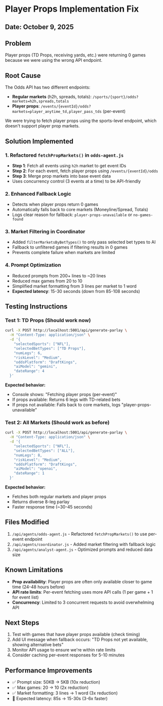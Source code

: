 # Player Props Implementation Fix

## Date: October 9, 2025

## Problem
Player props (TD Props, receiving yards, etc.) were returning 0 games because we were using the wrong API endpoint.

## Root Cause
The Odds API has two different endpoints:
- **Regular markets** (h2h, spreads, totals): `/sports/{sport}/odds?markets=h2h,spreads,totals`
- **Player props**: `/events/{eventId}/odds?markets=player_anytime_td,player_pass_tds` (per-event)

We were trying to fetch player props using the sports-level endpoint, which doesn't support player prop markets.

## Solution Implemented

### 1. **Refactored `fetchPropMarkets()` in `odds-agent.js`**
   - **Step 1**: Fetch all events using `h2h` market to get event IDs
   - **Step 2**: For each event, fetch player props using `/events/{eventId}/odds`
   - **Step 3**: Merge prop markets into base event data
   - Uses concurrency control (3 events at a time) to be API-friendly

### 2. **Enhanced Fallback Logic**
   - Detects when player props return 0 games
   - Automatically falls back to core markets (Moneyline/Spread, Totals)
   - Logs clear reason for fallback: `player-props-unavailable` or `no-games-found`

### 3. **Market Filtering in Coordinator**
   - Added `filterMarketsByBetTypes()` to only pass selected bet types to AI
   - Fallback to unfiltered games if filtering results in 0 games
   - Prevents complete failure when markets are limited

### 4. **Prompt Optimization**
   - Reduced prompts from 200+ lines to ~20 lines
   - Reduced max games from 20 to 10
   - Simplified market formatting from 3 lines per market to 1 word
   - **Expected latency**: 15-30 seconds (down from 85-108 seconds)

## Testing Instructions

### Test 1: TD Props (Should work now)
```bash
curl -X POST http://localhost:5001/api/generate-parlay \
  -H "Content-Type: application/json" \
  -d '{
    "selectedSports": ["NFL"],
    "selectedBetTypes": ["TD Props"],
    "numLegs": 6,
    "riskLevel": "Medium",
    "oddsPlatform": "DraftKings",
    "aiModel": "gemini",
    "dateRange": 4
  }'
```

**Expected behavior:**
- Console shows: "Fetching player props (per-event)" 
- If props available: Returns 6 legs with TD-related bets
- If props not available: Falls back to core markets, logs "player-props-unavailable"

### Test 2: All Markets (Should work as before)
```bash
curl -X POST http://localhost:5001/api/generate-parlay \
  -H "Content-Type: application/json" \
  -d '{
    "selectedSports": ["NFL"],
    "selectedBetTypes": ["ALL"],
    "numLegs": 8,
    "riskLevel": "Medium",
    "oddsPlatform": "DraftKings",
    "aiModel": "openai",
    "dateRange": 1
  }'
```

**Expected behavior:**
- Fetches both regular markets and player props
- Returns diverse 8-leg parlay
- Faster response time (~30-45 seconds)

## Files Modified
1. `/api/agents/odds-agent.js` - Refactored `fetchPropMarkets()` to use per-event endpoint
2. `/api/agents/coordinator.js` - Added market filtering with fallback logic
3. `/api/agents/analyst-agent.js` - Optimized prompts and reduced data size

## Known Limitations
- **Prop availability**: Player props are often only available closer to game time (24-48 hours before)
- **API rate limits**: Per-event fetching uses more API calls (1 per game + 1 for event list)
- **Concurrency**: Limited to 3 concurrent requests to avoid overwhelming API

## Next Steps
1. Test with games that have player props available (check timing)
2. Add UI message when fallback occurs: "TD Props not yet available, showing alternative bets"
3. Monitor API usage to ensure we're within rate limits
4. Consider caching per-event responses for 5-10 minutes

## Performance Improvements
- ✅ Prompt size: 50KB → 5KB (10x reduction)
- ✅ Max games: 20 → 10 (2x reduction)  
- ✅ Market formatting: 3 lines → 1 word (3x reduction)
- 🎯 Expected latency: 85s → 15-30s (3-6x faster)
